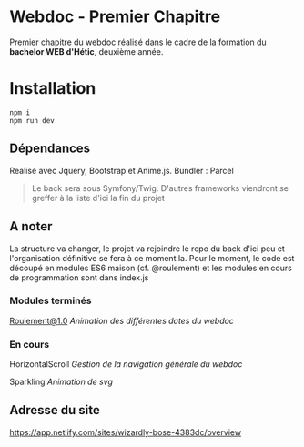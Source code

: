 # Webdoc - Premier Chapitre

Premier chapitre du webdoc réalisé dans le cadre de la formation du **bachelor WEB d'Hétic**, deuxième année.


# Installation

    npm i 
    npm run dev

## Dépendances

Realisé avec Jquery, Bootstrap et Anime.js.
Bundler : Parcel

> Le back sera sous Symfony/Twig.
> D'autres frameworks viendront se greffer à la liste d'ici la fin du projet

## A noter
La structure va changer, le projet va rejoindre le repo du back d'ici peu et l'organisation définitive se fera à ce moment la.
Pour le moment, le code est découpé en modules ES6 maison (cf. @roulement) et les modules en cours de programmation sont dans index.js

### Modules terminés

Roulement@1.0
*Animation des différentes dates du webdoc*

### En cours

HorizontalScroll
*Gestion de la navigation générale du webdoc*

Sparkling
*Animation de svg*

## Adresse du site
https://app.netlify.com/sites/wizardly-bose-4383dc/overview



